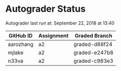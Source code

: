 # Autograder Status
Autograder last run at: September 22, 2018 at 13:40

| GitHub ID | Assignment | Graded Branch |
|-----------|------------|---------------|
| aarozhang | a2 | graded-d88f24 | 
| mjlake | a2 | graded-e247b8 | 
| n33va | a2 | graded-c983e3 | 
